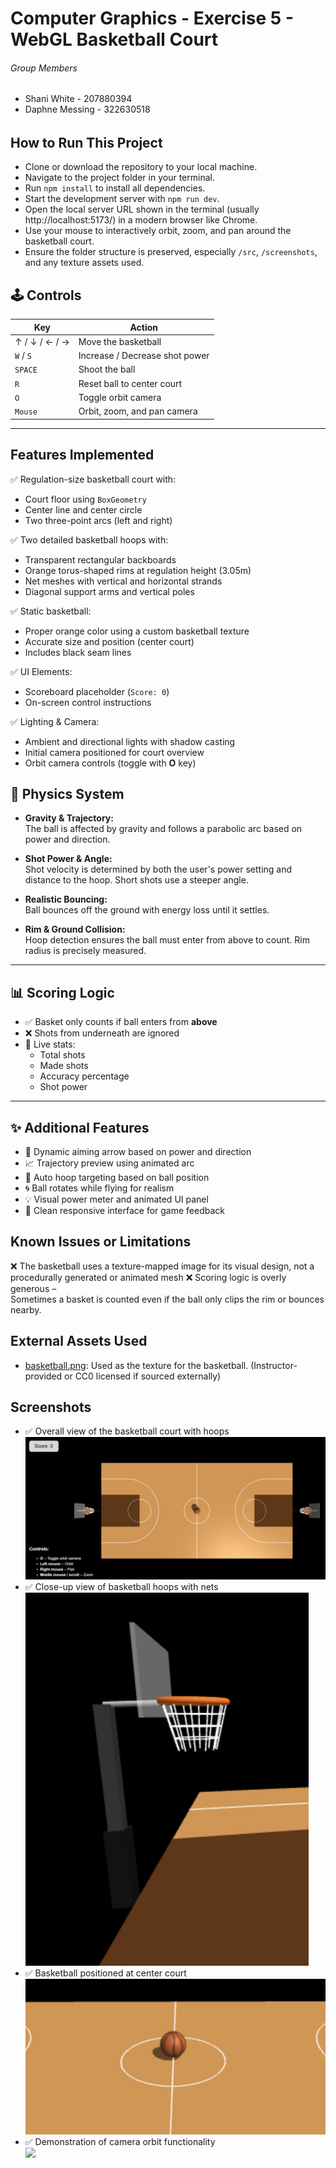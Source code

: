 # Computer Graphics - Exercise 5 - WebGL Basketball Court

###### Group Members ############

- Shani White - 207880394   
- Daphne Messing - 322630518

###### ######################

## How to Run This Project

- Clone or download the repository to your local machine.
- Navigate to the project folder in your terminal.
- Run `npm install` to install all dependencies.
- Start the development server with `npm run dev`.
- Open the local server URL shown in the terminal (usually http://localhost:5173/) in a modern browser like Chrome.
- Use your mouse to interactively orbit, zoom, and pan around the basketball court.
- Ensure the folder structure is preserved, especially `/src`, `/screenshots`, and any texture assets used.

## 🕹️ Controls

| Key           | Action                          |
|---------------|---------------------------------|
| ↑ / ↓ / ← / → | Move the basketball             |
| `W` / `S`     | Increase / Decrease shot power  |
| `SPACE`       | Shoot the ball                  |
| `R`           | Reset ball to center court      |
| `O`           | Toggle orbit camera             |
| `Mouse`       | Orbit, zoom, and pan camera     |

---
## Features Implemented

✅ Regulation-size basketball court with:
- Court floor using `BoxGeometry`
- Center line and center circle
- Two three-point arcs (left and right)

✅ Two detailed basketball hoops with:
- Transparent rectangular backboards
- Orange torus-shaped rims at regulation height (3.05m)
- Net meshes with vertical and horizontal strands
- Diagonal support arms and vertical poles

✅ Static basketball:
- Proper orange color using a custom basketball texture
- Accurate size and position (center court)
- Includes black seam lines

✅ UI Elements:
- Scoreboard placeholder (`Score: 0`)
- On-screen control instructions

✅ Lighting & Camera:
- Ambient and directional lights with shadow casting
- Initial camera positioned for court overview
- Orbit camera controls (toggle with **O** key)

## 🧠 Physics System

- **Gravity & Trajectory:**  
  The ball is affected by gravity and follows a parabolic arc based on power and direction.

- **Shot Power & Angle:**  
  Shot velocity is determined by both the user's power setting and distance to the hoop. Short shots use a steeper angle.

- **Realistic Bouncing:**  
  Ball bounces off the ground with energy loss until it settles.

- **Rim & Ground Collision:**  
  Hoop detection ensures the ball must enter from above to count. Rim radius is precisely measured.

---

## 📊 Scoring Logic

- ✅ Basket only counts if ball enters from **above**
- ❌ Shots from underneath are ignored
- 🧮 Live stats:  
  - Total shots  
  - Made shots  
  - Accuracy percentage  
  - Shot power

---

## ✨ Additional Features

- 🎯 Dynamic aiming arrow based on power and direction
- 📈 Trajectory preview using animated arc
- 🔁 Auto hoop targeting based on ball position
- 🌀 Ball rotates while flying for realism
- 💡 Visual power meter and animated UI panel
- 🎨 Clean responsive interface for game feedback

## Known Issues or Limitations
❌ The basketball uses a texture-mapped image for its visual design, not a procedurally generated or animated mesh
❌ Scoring logic is overly generous –  
Sometimes a basket is counted even if the ball only clips the rim or bounces nearby.  

## External Assets Used

- [basketball.png](./src/textures/basketball.png): Used as the texture for the basketball. (Instructor-provided or CC0 licensed if sourced externally)

## Screenshots
- ✅ Overall view of the basketball court with hoops  
![](screenshots/full_court.png)
- ✅ Close-up view of basketball hoops with nets 
![](screenshots/hoops.png)
- ✅ Basketball positioned at center court  
![](screenshots/basketball.png)
- ✅ Demonstration of camera orbit functionality  
![](screenshots/orbit_demo.gif)